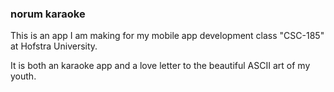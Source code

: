 ### norum karaoke ###

This is an app I am making for my mobile app development class "CSC-185" at Hofstra University.

It is both an karaoke app and a love letter to the beautiful ASCII art of my youth.


